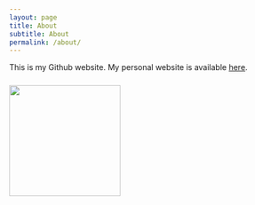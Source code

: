 ```yaml
---
layout: page
title: About
subtitle: About
permalink: /about/
---
```


This is my Github website. My personal website is available [here](http://www.julianreif.com).

<head>
<style>
.image-cropper {
    margin-top: 24px;
    width: 200px;
    height: 200px;
    position: relative;
    overflow: hidden;

}
img {
    display: inline;
    margin: 0 auto;
    height: 100%;
    width: auto;
    float: right;
}
</style>
</head>

<div class="image-cropper">
    <img src="{{ "/assets/reif.jpg" }}"  />
</div>
